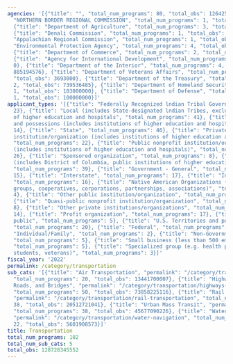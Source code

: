 ```yaml
---
agencies: '[{"title": "", "total_num_programs": 80, "total_obs": 126425391996}, {"title":
  "NORTHERN BORDER REGIONAL COMMISSION", "total_num_programs": 1, "total_obs": 0},
  {"title": "Department of Agriculture", "total_num_programs": 3, "total_obs": 89451494},
  {"title": "Denali Commission", "total_num_programs": 1, "total_obs": 0}, {"title":
  "Appalachian Regional Commission", "total_num_programs": 1, "total_obs": 0}, {"title":
  "Environmental Protection Agency", "total_num_programs": 4, "total_obs": 153927000},
  {"title": "Department of Commerce", "total_num_programs": 2, "total_obs": 228151000},
  {"title": "Agency for International Development", "total_num_programs": 1, "total_obs":
  0}, {"title": "Department of the Interior", "total_num_programs": 4, "total_obs":
  885194576}, {"title": "Department of Veterans Affairs", "total_num_programs": 1,
  "total_obs": 3693000}, {"title": "Department of the Treasury", "total_num_programs":
  2, "total_obs": 739536485}, {"title": "Department of Homeland Security", "total_num_programs":
  1, "total_obs": 103000000}, {"title": "Department of Defense", "total_num_programs":
  1, "total_obs": 100000000}]'
applicant_types: '[{"title": "Federally Recognized lndian Tribal Governments", "total_num_programs":
  23}, {"title": "Local (includes State-designated lndian Tribes, excludes institutions
  of higher education and hospitals", "total_num_programs": 41}, {"title": "U.S. Territories
  and possessions (includes institutions of higher education and hospitals)", "total_num_programs":
  14}, {"title": "State", "total_num_programs": 46}, {"title": "Private nonprofit
  institution/organization (includes institutions of higher education and hospitals)",
  "total_num_programs": 22}, {"title": "Public nonprofit institution/organization
  (includes institutions of higher education and hospitals)", "total_num_programs":
  26}, {"title": "Sponsored organization", "total_num_programs": 8}, {"title": "State
  (includes District of Columbia, public institutions of higher education and hospitals)",
  "total_num_programs": 39}, {"title": "Government - General", "total_num_programs":
  15}, {"title": "Interstate", "total_num_programs": 17}, {"title": "Intrastate",
  "total_num_programs": 16}, {"title": "Native American Organizations (includes lndian
  groups, cooperatives, corporations, partnerships, associations)", "total_num_programs":
  4}, {"title": "Other public institution/organization", "total_num_programs": 22},
  {"title": "Quasi-public nonprofit institution/organization", "total_num_programs":
  8}, {"title": "Other private institutions/organizations", "total_num_programs":
  14}, {"title": "Profit organization", "total_num_programs": 17}, {"title": "Anyone/general
  public", "total_num_programs": 5}, {"title": "U.S. Territories and possessions",
  "total_num_programs": 20}, {"title": "Federal", "total_num_programs": 7}, {"title":
  "Individual/Family", "total_num_programs": 2}, {"title": "Non-Government - General",
  "total_num_programs": 5}, {"title": "Small business (less than 500 employees)",
  "total_num_programs": 5}, {"title": "Specialized group (e.g. health professionals,
  students, veterans)", "total_num_programs": 3}]'
fiscal_year: '2022'
permalink: /category/transportation
sub_cats: '[{"title": "Air Transportation", "permalink": "/category/transportation/air-transportation",
  "total_num_programs": 20, "total_obs": 13441700007}, {"title": "Highways, Public
  Roads, and Bridges", "permalink": "/category/transportation/highways--public-roads--and-bridges",
  "total_num_programs": 50, "total_obs": 73858225116}, {"title": "Rail Transportation",
  "permalink": "/category/transportation/rail-transportation", "total_num_programs":
  38, "total_obs": 20512721041}, {"title": "Urban Mass Transit", "permalink": "/category/transportation/urban-mass-transit",
  "total_num_programs": 38, "total_obs": 45677090226}, {"title": "Water Navigation",
  "permalink": "/category/transportation/water-navigation", "total_num_programs":
  22, "total_obs": 5601908573}]'
title: Transportation
total_num_programs: 102
total_num_sub_cats: 5
total_obs: 128728345552
---
```

